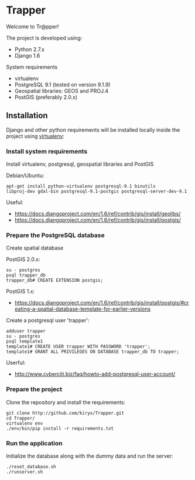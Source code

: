 # Trapper

Welcome to Tr@pper!

The project is developed using:

* Python 2.7.x
* Django 1.6

System requirements

* virtualenv
* PostgreSQL 9.1 (tested on version 9.1.9)
* Geospatial libraries: GEOS and PROJ.4
* PostGIS (preferably 2.0.x)


## Installation
Django and other python requirements will be installed locally inside the project using [virtualenv](www.virtualenv.org):

### Install system requirements

Install virtualenv, postgresql, geospatial libraries and PostGIS

Debian/Ubuntu:
```
apt-get install python-virtualenv postgresql-9.1 binutils
libproj-dev gdal-bin postgresql-9.1-postgis postgresql-server-dev-9.1
```

Useful:
* https://docs.djangoproject.com/en/1.6/ref/contrib/gis/install/geolibs/
* https://docs.djangoproject.com/en/1.6/ref/contrib/gis/install/postgis/

### Prepare the PostgreSQL database

Create spatial database

PostGIS 2.0.x:

```
su - postgres
psql trapper_db
trapper_db# CREATE EXTENSION postgis;
```

PostGIS 1.x:
* https://docs.djangoproject.com/en/1.6/ref/contrib/gis/install/postgis/#creating-a-spatial-database-template-for-earlier-versions

Create a postgresql user 'trapper':

```
adduser trapper
su - postgres
psql template1
template1# CREATE USER trapper WITH PASSWORD 'trapper';
template1# GRANT ALL PRIVILEGES ON DATABASE trapper_db TO trapper;
```

Userful:

* http://www.cyberciti.biz/faq/howto-add-postgresql-user-account/

### Prepare the project

Clone the repository and install the requirements:

```
git clone http://github.com/kiryx/Trapper.git
cd Trapper/
virtualenv env
./env/bin/pip install -r requirements.txt
```

### Run the application

Initialize the database along with the dummy data and run the server:

```
./reset_database.sh
./runserver.sh
```
